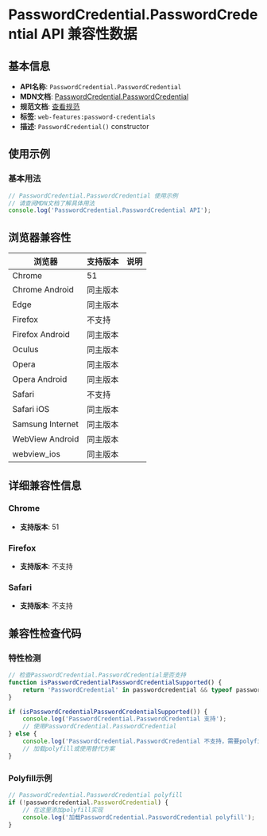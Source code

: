 # PasswordCredential.PasswordCredential API 兼容性数据

## 基本信息

- **API名称**: `PasswordCredential.PasswordCredential`
- **MDN文档**: [PasswordCredential.PasswordCredential](https://developer.mozilla.org/docs/Web/API/PasswordCredential/PasswordCredential)
- **规范文档**: [查看规范](https://w3c.github.io/webappsec-credential-management/#dom-passwordcredential-passwordcredential,https://w3c.github.io/webappsec-credential-management/#dom-passwordcredential-passwordcredential-data)
- **标签**: `web-features:password-credentials`
- **描述**: `PasswordCredential()` constructor

## 使用示例

### 基本用法

```javascript
// PasswordCredential.PasswordCredential 使用示例
// 请查阅MDN文档了解具体用法
console.log('PasswordCredential.PasswordCredential API');
```

## 浏览器兼容性

| 浏览器 | 支持版本 | 说明 |
|--------|----------|------|
| Chrome | 51 |  |
| Chrome Android | 同主版本 |  |
| Edge | 同主版本 |  |
| Firefox | 不支持 |  |
| Firefox Android | 同主版本 |  |
| Oculus | 同主版本 |  |
| Opera | 同主版本 |  |
| Opera Android | 同主版本 |  |
| Safari | 不支持 |  |
| Safari iOS | 同主版本 |  |
| Samsung Internet | 同主版本 |  |
| WebView Android | 同主版本 |  |
| webview_ios | 同主版本 |  |

## 详细兼容性信息

### Chrome

- **支持版本**: 51

### Firefox

- **支持版本**: 不支持

### Safari

- **支持版本**: 不支持

## 兼容性检查代码

### 特性检测

```javascript
// 检查PasswordCredential.PasswordCredential是否支持
function isPasswordCredentialPasswordCredentialSupported() {
    return 'PasswordCredential' in passwordcredential && typeof passwordcredential.PasswordCredential === 'function';
}

if (isPasswordCredentialPasswordCredentialSupported()) {
    console.log('PasswordCredential.PasswordCredential 支持');
    // 使用PasswordCredential.PasswordCredential
} else {
    console.log('PasswordCredential.PasswordCredential 不支持，需要polyfill');
    // 加载polyfill或使用替代方案
}
```

### Polyfill示例

```javascript
// PasswordCredential.PasswordCredential polyfill
if (!passwordcredential.PasswordCredential) {
    // 在这里添加polyfill实现
    console.log('加载PasswordCredential.PasswordCredential polyfill');
}
```

